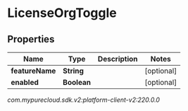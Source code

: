 # LicenseOrgToggle


## Properties

| Name | Type | Description | Notes |
| ------------ | ------------- | ------------- | ------------- |
| **featureName** | **String** |  |  [optional] |
| **enabled** | **Boolean** |  |  [optional] |




_com.mypurecloud.sdk.v2:platform-client-v2:220.0.0_
